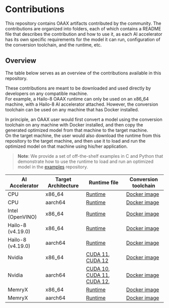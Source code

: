 # Contributions

This repository contains OAAX artifacts contributed by the community.
The contributions are organized into folders, each of which contains a README file that describes the contribution and
how to use it, as each AI accelerator has its own specific requirements for the model it can run, configuration of the
conversion toolchain, and the runtime, etc.

## Overview

The table below serves as an overview of the contributions available in this repository.

These contributions are meant to be downloaded and used directly by developers on any compatible machine.  
For example, a Hailo-8 OAAX runtime can only be used on an x86_64 machine, with a Hailo-8 AI accelerator attached.
However, the conversion toolchain can be used on any machine that has Docker installed.

In principle, an OAAX user would first convert a model using the conversion toolchain on any machine with Docker
installed, and then copy the generated optimized model from that machine to the target machine.   
On the target machine, the user would also download the runtime from this repository to the target machine, and then use
it to
load and run the optimized model on that machine using his/her application.
> **Note**: We provide a set of off-the-shelf examples in C and Python that demonstrate how to use the runtime to load
> and run an optimized model in the [examples](https://github.com/oaax-standard/examples) repository.

| AI Accelerator    | Target Architecture | Runtime file                                                                                                               | Conversion toolchain                                                                                           |
|-------------------|---------------------|----------------------------------------------------------------------------------------------------------------------------|--------------------------------------------------------------------------------------------|
| CPU     | x86_64              | [Runtime](https://artifactory.nxvms.dev/artifactory/nxai_open/OAAX/runtimes/async/cpu-x86_64-ort.tar.gz)                                                                                      | [Docker image](https://drive.google.com/file/d/1Xz9m1ATwmM9w81bDuZ1ibNqcyLmOKFWW/view?usp=sharing) | [README](CPU/README.md) |
| CPU     | aarch64              | [Runtime](https://artifactory.nxvms.dev/artifactory/nxai_open/OAAX/runtimes/async/cpu-aarch64-ort.tar.gz)                                                                                      | [Docker image](https://drive.google.com/file/d/1Xz9m1ATwmM9w81bDuZ1ibNqcyLmOKFWW/view?usp=sharing) | [README](CPU/README.md) |
| Intel (OpenVINO)    | x86_64              | [Runtime](https://artifactory.nxvms.dev/artifactory/nxai_open/OAAX/runtimes/async/cpu-2024-x86_64-openvino.tar.gz)                                                                                      | [Docker image](https://drive.google.com/file/d/1Xz9m1ATwmM9w81bDuZ1ibNqcyLmOKFWW/view?usp=sharing) | [README](Intel/README.md) |
| Hailo-8 (v4.19.0) | x86_64              | [Runtime](https://artifactory.nxvms.dev/artifactory/nxai_open/OAAX/runtimes/async/hailo8-4.19.0-x86_64-ort.tar.gz)                                                                                           | [Docker image](https://drive.google.com/file/d/1iL2UvjRpeAJmRpoudNc1sNbCe2VNixYl/view?usp=sharing)        | [README](Hailo-8/README.md)        |
| Hailo-8 (v4.19.0) | aarch64              | [Runtime](https://artifactory.nxvms.dev/artifactory/nxai_open/OAAX/runtimes/async/hailo8-4.19.0-aarch64-ort.tar.gz)                                                                                           | [Docker image](https://drive.google.com/file/d/1iL2UvjRpeAJmRpoudNc1sNbCe2VNixYl/view?usp=sharing)        | [README](Hailo-8/README.md)        |
| Nvidia            | x86_64              | [CUDA 11](https://artifactory.nxvms.dev/artifactory/nxai_open/OAAX/runtimes/async/nvidia-cuda_11-x86_64-ort.tar.gz), [CUDA 12](https://artifactory.nxvms.dev/artifactory/nxai_open/OAAX/runtimes/async/nvidia-cuda_12-x86_64-ort.tar.gz) | [Docker image](https://drive.google.com/file/d/1Xz9m1ATwmM9w81bDuZ1ibNqcyLmOKFWW/view?usp=sharing) | [README](Nvidia/README.md)  |
| Nvidia            | aarch64              | [CUDA 10](https://artifactory.nxvms.dev/artifactory/nxai_open/OAAX/runtimes/async/nvidia-cuda_10-aarch64-ort.tar.gz), [CUDA 11](https://artifactory.nxvms.dev/artifactory/nxai_open/OAAX/runtimes/async/nvidia-cuda_11-aarch64-ort.tar.gz), [CUDA 12](https://artifactory.nxvms.dev/artifactory/nxai_open/OAAX/runtimes/async/nvidia-cuda_12-aarch64-ort.tar.gz),  | [Docker image](https://drive.google.com/file/d/1Xz9m1ATwmM9w81bDuZ1ibNqcyLmOKFWW/view?usp=sharing) | [README](Nvidia/README.md)  |
| MemryX            | x86_64              | [Runtime](https://artifactory.nxvms.dev/artifactory/nxai_open/OAAX/runtimes/v4-1/mxa-2.2.37-aarch64-accelerator.tar.gz)                                                                                      | [Docker image](https://drive.google.com/file/d/1PbR5_dBRiopOCRGl_alWvPN1jA4YL_2R/view?usp=sharing)                 | [README](MemryX/README.md)  |
| MemryX            | aarch64              | [Runtime](https://artifactory.nxvms.dev/artifactory/nxai_open/OAAX/runtimes/v4-1/mxa-2.2.37-aarch64-accelerator.tar.gz)                                                                                      | [Docker image](https://drive.google.com/file/d/1PbR5_dBRiopOCRGl_alWvPN1jA4YL_2R/view?usp=sharing)                 | [README](MemryX/README.md)  |